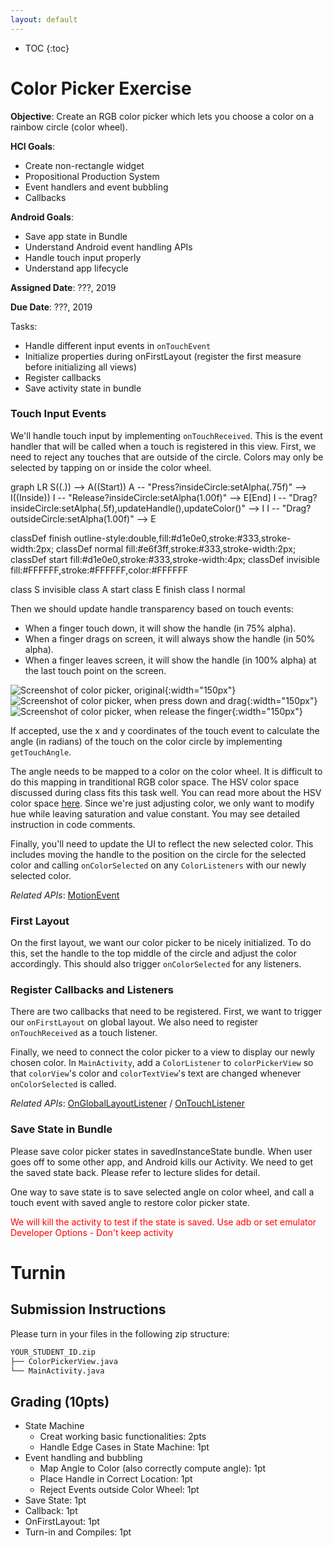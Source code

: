 ```yaml
---
layout: default
---
```


* TOC
{:toc}

# Color Picker Exercise

**Objective**: Create an RGB color picker which lets you choose a color on a rainbow circle (color wheel).

**HCI Goals**:
- Create non-rectangle widget
- Propositional Production System
- Event handlers and event bubbling
- Callbacks

**Android Goals**:
- Save app state in Bundle
- Understand Android event handling APIs
- Handle touch input properly
- Understand app lifecycle


**Assigned Date**: ???, 2019

**Due Date**: ???, 2019

Tasks:
- Handle different input events in `onTouchEvent`
- Initialize properties during onFirstLayout (register the first measure before initializing all views)
- Register callbacks
- Save activity state in bundle

### Touch Input Events

We'll handle touch input by implementing `onTouchReceived`. This is the event handler that will be called when a touch is registered in this view. First, we need to reject any touches that are outside of the circle. Colors may only be selected by tapping on or inside the color wheel.

<!-- <span style="color:red"> XXX TODO: Check edge case: e.g., drag and move outside wheel, the handle stays in 50% alpha (should be 100% alpha). I added examples in test to check alpha of handle to check state.</span> -->

<div class="mermaid">
graph LR
S((.)) --> A((Start))
A -- "Press?insideCircle:setAlpha(.75f)" --> I((Inside))
I -- "Release?insideCircle:setAlpha(1.00f)" --> E[End]
I -- "Drag?insideCircle:setAlpha(.5f),updateHandle(),updateColor()" --> I
I -- "Drag?outsideCircle:setAlpha(1.00f)" --> E

classDef finish outline-style:double,fill:#d1e0e0,stroke:#333,stroke-width:2px;
classDef normal fill:#e6f3ff,stroke:#333,stroke-width:2px;
classDef start fill:#d1e0e0,stroke:#333,stroke-width:4px;
classDef invisible fill:#FFFFFF,stroke:#FFFFFF,color:#FFFFFF

class S invisible
class A start
class E finish
class I normal
</div>

Then we should update handle transparency based on touch events:
- When a finger touch down, it will show the handle (in 75% alpha).
- When a finger drags on screen, it will always show the handle (in 50% alpha).
- When a finger leaves screen, it will show the handle (in 100% alpha) at the last touch point on the screen.

![Screenshot of color picker, original](colorpicker-img/1.png){:width="150px"}
![Screenshot of color picker, when press down and drag](colorpicker-img/2.png){:width="150px"}
![Screenshot of color picker, when release the finger](colorpicker-img/3.png){:width="150px"}

If accepted, use the x and y coordinates of the touch event to calculate the angle (in radians) of the touch on the color circle by implementing `getTouchAngle`.

The angle needs to be mapped to a color on the color wheel. It is difficult to do this mapping in tranditional RGB color space. The HSV color space discussed during class fits this task well. You can read more about the HSV color space [here](https://en.wikipedia.org/wiki/HSL_and_HSV). Since we're just adjusting color, we only want to modify hue while leaving saturation and value constant. You may see detailed instruction in code comments.

Finally, you'll need to update the UI to reflect the new selected color. This includes moving the handle to the position on the circle for the selected color and calling `onColorSelected` on any `ColorListeners` with our newly selected color.


*Related APIs*:
[MotionEvent](https://developer.android.com/reference/android/view/MotionEvent)

### First Layout

On the first layout, we want our color picker to be nicely initialized. To do this, set the handle to the top middle of the circle and adjust the color accordingly. This should also trigger `onColorSelected` for any listeners.

### Register Callbacks and Listeners

There are two callbacks that need to be registered. First, we want to trigger our `onFirstLayout` on global layout. We also need to register `onTouchReceived` as a touch listener.

Finally, we need to connect the color picker to a view to display our newly chosen color. In `MainActivity`, add a `ColorListener` to `colorPickerView` so that `colorView`'s color and `colorTextView`'s text are changed whenever `onColorSelected` is called.

*Related APIs*:
[OnGlobalLayoutListener](https://developer.android.com/reference/android/view/ViewTreeObserver.OnGlobalLayoutListener) / [OnTouchListener](https://developer.android.com/reference/android/view/View.OnTouchListener)

### Save State in Bundle

Please save color picker states in savedInstanceState bundle. When user goes off to some other app, and Android kills our Activity. We need to get the saved state back. Please refer to lecture slides for detail.

One way to save state is to save selected angle on color wheel, and call a touch event with saved angle to restore color picker state.

<span style="color:red">We will kill the activity to test if the state is saved. Use adb or set emulator Developer Options - Don't keep activity</span>


# Turnin
## Submission Instructions

Please turn in your files in the following zip structure:

```bash
YOUR_STUDENT_ID.zip
├── ColorPickerView.java
└── MainActivity.java
```

## Grading (10pts)

- State Machine
  - Creat working basic functionalities: 2pts
  - Handle Edge Cases in State Machine: 1pt
- Event handling and bubbling
  - Map Angle to Color (also correctly compute angle): 1pt
  - Place Handle in Correct Location: 1pt
  - Reject Events outside Color Wheel: 1pt
- Save State: 1pt
- Callback: 1pt
- OnFirstLayout: 1pt
- Turn-in and Compiles: 1pt

